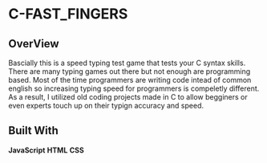 # C-FAST_FINGERS

## OverView 
  Bascially this is a speed typing test game that tests your C syntax skills. There are many typing games out there but not enough are programming based. Most of the time programmers are writing code 
  intead of common english so increasing typing speed for programmers is compeletly different. As a result, I utilized old coding projects made in C to allow begginers or even experts touch up on their typign accuracy and speed.
## Built With 
  **JavaScript**
  **HTML**
  **CSS**
